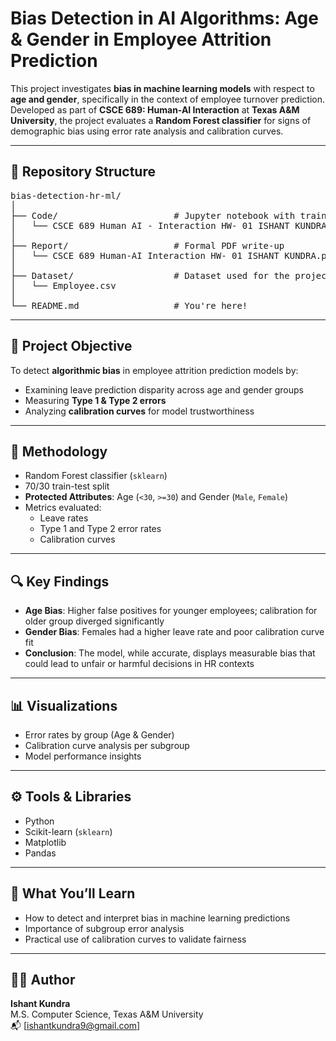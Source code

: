 # Bias Detection in AI Algorithms: Age & Gender in Employee Attrition Prediction

This project investigates **bias in machine learning models** with respect to **age and gender**, specifically in the context of employee turnover prediction. Developed as part of **CSCE 689: Human-AI Interaction** at **Texas A&M University**, the project evaluates a **Random Forest classifier** for signs of demographic bias using error rate analysis and calibration curves.

---

## 📁 Repository Structure

<pre>
bias-detection-hr-ml/
│
├── Code/                      # Jupyter notebook with training, predictions & analysis
│   └── CSCE 689 Human AI - Interaction HW- 01 ISHANT KUNDRA.ipynb
│
├── Report/                    # Formal PDF write-up
│   └── CSCE 689 Human-AI Interaction HW- 01 ISHANT KUNDRA.pdf
│
├── Dataset/                   # Dataset used for the project
│   └── Employee.csv
│
└── README.md                  # You're here!
</pre>

---

## 📌 Project Objective

To detect **algorithmic bias** in employee attrition prediction models by:
- Examining leave prediction disparity across age and gender groups
- Measuring **Type 1 & Type 2 errors**
- Analyzing **calibration curves** for model trustworthiness

---

## 🧪 Methodology

- Random Forest classifier (`sklearn`)
- 70/30 train-test split
- **Protected Attributes**: Age (`<30`, `>=30`) and Gender (`Male`, `Female`)
- Metrics evaluated:
  - Leave rates
  - Type 1 and Type 2 error rates
  - Calibration curves

---

## 🔍 Key Findings

- **Age Bias**: Higher false positives for younger employees; calibration for older group diverged significantly
- **Gender Bias**: Females had a higher leave rate and poor calibration curve fit
- **Conclusion**: The model, while accurate, displays measurable bias that could lead to unfair or harmful decisions in HR contexts

---

## 📊 Visualizations

- Error rates by group (Age & Gender)
- Calibration curve analysis per subgroup
- Model performance insights

---

## ⚙️ Tools & Libraries

- Python
- Scikit-learn (`sklearn`)
- Matplotlib
- Pandas

---

## 🧠 What You’ll Learn

- How to detect and interpret bias in machine learning predictions
- Importance of subgroup error analysis
- Practical use of calibration curves to validate fairness

---

## 👨‍💻 Author

**Ishant Kundra**  
M.S. Computer Science, Texas A&M University  
📬 [ishantkundra9@gmail.com] 
